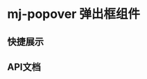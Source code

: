 <script setup>
import quickShow from './components/quickShow.vue'
import propsBody from './data/propsBody'
</script>

# mj-popover 弹出框组件

## 快捷展示
<quickShow />

## API文档
<props-table descriptType="Props" :propsBody="propsBody" />
